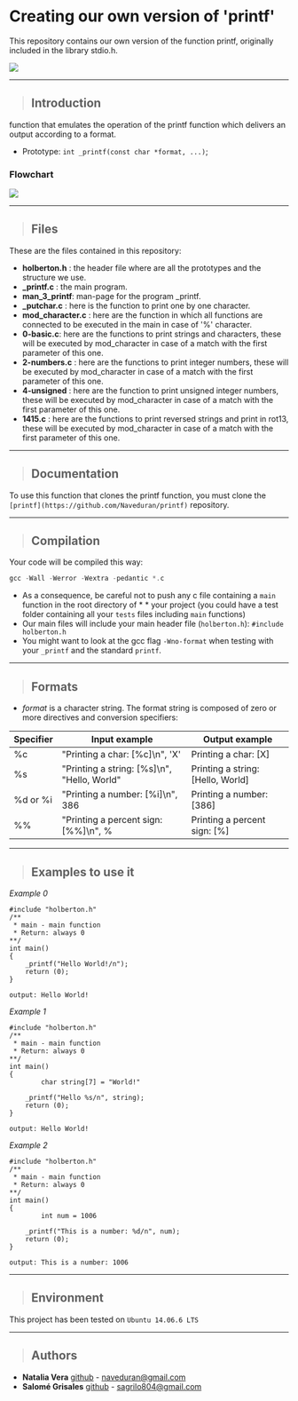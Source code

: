 # Creating our own version of 'printf'

This repository contains our own version of the function printf, originally included in the library stdio.h.

![](https://camo.githubusercontent.com/7ae24cd7299112d0306349df5f4cd38c3f1c8db4ce4db21513c1009334c0cab2/68747470733a2f2f696d672e64657672616e742e636f6d2f64657672616e742f72616e742f725f323336383635345f316b574a782e6a7067)

---
> ## Introduction
function that emulates the operation of the printf function which delivers an output according to a format.
* Prototype: `int _printf(const char *format, ...)`;

### Flowchart

![](https://pbs.twimg.com/media/Ewq0PXyWEAIp3Z8?format=jpg&name=small)

---
>## Files
These are the files contained in this repository:
- **holberton.h** : the header file where are all the prototypes and the structure we use.
- **_printf.c** : the main program.
- **man_3_printf**: man-page for the program _printf.
- **_putchar.c** : here is the function to print one by one character.
- **mod_character.c** : here are the function in which all functions are connected to be executed in the main in case of '%' character.
- **0-basic.c**: here are the functions to print strings and characters, these will be executed by mod_character in case of a match with the first parameter of this one.
- **2-numbers.c** : here are the functions to print integer numbers, these will be executed by mod_character in case of a match with the first parameter of this one.
- **4-unsigned** : here are the function to print unsigned integer numbers, these will be executed by mod_character in case of a match with the first parameter of this one.
- **1415.c** : here are the functions to print reversed strings and print in rot13, these will be executed by mod_character in case of a match with the first parameter of this one.

---
> ## Documentation

To use this function that clones the printf function, you must clone the `[printf](https://github.com/Naveduran/printf)` repository.

---
> ## Compilation

Your code will be compiled this way:
```c
gcc -Wall -Werror -Wextra -pedantic *.c
````
* As a consequence, be careful not to push any c file containing a `main` function in the root directory of * * your project (you could have a test folder containing all your `tests` files including `main` functions)
* Our main files will include your main header file (`holberton.h`): `#include holberton.h`
* You might want to look at the gcc flag `-Wno-format` when testing with your `_printf` and the standard `printf`.

---
> ## Formats

* *format* is a character string. The format string is composed of zero or more directives and conversion specifiers:

Specifier | Input example | Output example
| --- | --- | --- |
%c | "Printing a char: [%c]\n", 'X' | Printing a char: [X]
%s | "Printing a string: [%s]\n", "Hello, World" | Printing a string: [Hello, World]
%d or %i | "Printing a number: [%i]\n", 386 | Printing a number: [386]
%% | "Printing a percent sign: [%%]\n", % | Printing a percent sign: [%]

---
> ## Examples to use it

*Example 0*

    #include "holberton.h"
    /**
     * main - main function
     * Return: always 0
    **/
    int main()
    {
        _printf("Hello World!/n");
        return (0);
    }

    output: Hello World!
*Example 1*

    #include "holberton.h"
    /**
     * main - main function
     * Return: always 0
    **/
    int main()
    {
            char string[7] = "World!"

        _printf("Hello %s/n", string);
        return (0);
    }

    output: Hello World!
   *Example 2*


    #include "holberton.h"
    /**
     * main - main function
     * Return: always 0
    **/
    int main()
    {
            int num = 1006

        _printf("This is a number: %d/n", num);
        return (0);
    }

    output: This is a number: 1006

---

>## Environment
 This project has been tested on `Ubuntu 14.06.6 LTS`

---

>## Authors

* **Natalia Vera** [github](https://github.com/Naveduran) - naveduran@gmail.com
* **Salomé Grisales** [github](https://github.com/aike-s) - sagrilo804@gmail.com
